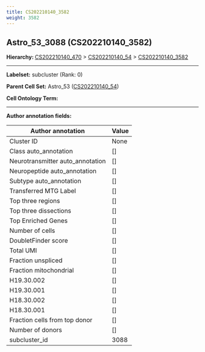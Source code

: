 ```yaml
---
title: CS202210140_3582
weight: 3582
---
```

## Astro_53_3088 (CS202210140_3582)
<b>Hierarchy: </b>
[CS202210140_470](cell_sets/CS202210140_470.md) >
[CS202210140_54](cell_sets/CS202210140_54.md) >
[CS202210140_3582](cell_sets/CS202210140_3582.md)

---


**Labelset:** subcluster (Rank: 0)

**Parent Cell Set:** Astro_53 ([CS202210140_54](cell_sets/CS202210140_54.md))



**Cell Ontology Term:** 

[MARKER GENES.]: #


---

[TRANSFERRED ANNOTATIONS.]: #


[AUTHOR ANNOTATION FIELDS.]: #


**Author annotation fields:**

| Author annotation | Value |
|-------------------|-------|
|Cluster ID|None|
|Class auto_annotation|[]|
|Neurotransmitter auto_annotation|[]|
|Neuropeptide auto_annotation|[]|
|Subtype auto_annotation|[]|
|Transferred MTG Label|[]|
|Top three regions|[]|
|Top three dissections|[]|
|Top Enriched Genes|[]|
|Number of cells|[]|
|DoubletFinder score|[]|
|Total UMI|[]|
|Fraction unspliced|[]|
|Fraction mitochondrial|[]|
|H19.30.002|[]|
|H19.30.001|[]|
|H18.30.002|[]|
|H18.30.001|[]|
|Fraction cells from top donor|[]|
|Number of donors|[]|
|subcluster_id|3088|
